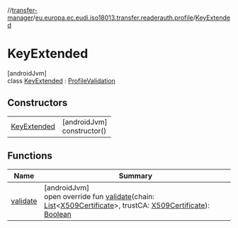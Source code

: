 //[transfer-manager](../../../index.md)/[eu.europa.ec.eudi.iso18013.transfer.readerauth.profile](../index.md)/[KeyExtended](index.md)

# KeyExtended

[androidJvm]\
class [KeyExtended](index.md) : [ProfileValidation](../-profile-validation/index.md)

## Constructors

|                                 |                               |
|---------------------------------|-------------------------------|
| [KeyExtended](-key-extended.md) | [androidJvm]<br>constructor() |

## Functions

| Name                    | Summary                                                                                                                                                                                                                                                                                                                                                                                                                                                                                                         |
|-------------------------|-----------------------------------------------------------------------------------------------------------------------------------------------------------------------------------------------------------------------------------------------------------------------------------------------------------------------------------------------------------------------------------------------------------------------------------------------------------------------------------------------------------------|
| [validate](validate.md) | [androidJvm]<br>open override fun [validate](validate.md)(chain: [List](https://kotlinlang.org/api/latest/jvm/stdlib/kotlin-stdlib/kotlin.collections/-list/index.html)&lt;[X509Certificate](https://developer.android.com/reference/kotlin/java/security/cert/X509Certificate.html)&gt;, trustCA: [X509Certificate](https://developer.android.com/reference/kotlin/java/security/cert/X509Certificate.html)): [Boolean](https://kotlinlang.org/api/latest/jvm/stdlib/kotlin-stdlib/kotlin/-boolean/index.html) |
